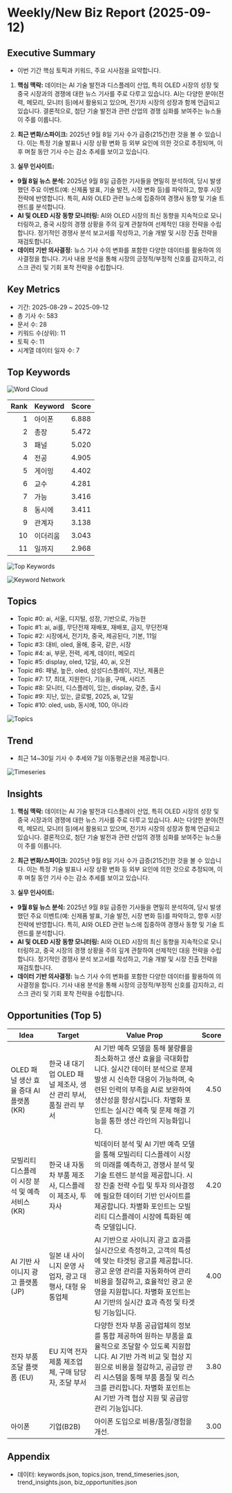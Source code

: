 # Weekly/New Biz Report (2025-09-12)

## Executive Summary

- 이번 기간 핵심 토픽과 키워드, 주요 시사점을 요약합니다.

1. **핵심 맥락:**  데이터는 AI 기술 발전과 디스플레이 산업, 특히 OLED 시장의 성장 및 중국 시장과의 경쟁에 대한 뉴스 기사를 주로 다루고 있습니다.  AI는 다양한 분야(전력, 메모리, 모니터 등)에서 활용되고 있으며,  전기차 시장의 성장과 함께 언급되고 있습니다.  결론적으로,  첨단 기술 발전과 관련 산업의 경쟁 심화를 보여주는 뉴스들이 주를 이룹니다.


2. **최근 변화/스파이크:** 2025년 9월 8일 기사 수가 급증(215건)한 것을 볼 수 있습니다. 이는 특정 기술 발표나 시장 상황 변화 등 외부 요인에 의한 것으로 추정되며,  이후 며칠 동안 기사 수는 감소 추세를 보이고 있습니다.


3. **실무 인사이트:**

* **9월 8일 뉴스 분석:** 2025년 9월 8일 급증한 기사들을 면밀히 분석하여,  당시 발생했던 주요 이벤트(예: 신제품 발표, 기술 발전, 시장 변화 등)를 파악하고,  향후 시장 전략에 반영합니다.  특히, AI와 OLED 관련 뉴스에 집중하여 경쟁사 동향 및 기술 트렌드를 분석합니다.
* **AI 및 OLED 시장 동향 모니터링:**  AI와 OLED 시장의 최신 동향을 지속적으로 모니터링하고,  중국 시장의 경쟁 상황을 주의 깊게 관찰하여 선제적인 대응 전략을 수립합니다.  정기적인 경쟁사 분석 보고서를 작성하고,  기술 개발 및 시장 진출 전략을 재검토합니다.
* **데이터 기반 의사결정:**  뉴스 기사 수의 변화를 포함한 다양한 데이터를 활용하여 의사결정을 합니다.  기사 내용 분석을 통해 시장의 긍정적/부정적 신호를 감지하고,  리스크 관리 및 기회 포착 전략을 수립합니다.

## Key Metrics

- 기간: 2025-08-29 ~ 2025-09-12
- 총 기사 수: 583
- 문서 수: 28
- 키워드 수(상위): 11
- 토픽 수: 11
- 시계열 데이터 일자 수: 7

## Top Keywords

![Word Cloud](fig/wordcloud.png)

| Rank | Keyword | Score |
|---:|---|---:|
| 1 | 아이폰 | 6.888 |
| 2 | 총장 | 5.472 |
| 3 | 패널 | 5.020 |
| 4 | 전공 | 4.905 |
| 5 | 게이밍 | 4.402 |
| 6 | 교수 | 4.281 |
| 7 | 가능 | 3.416 |
| 8 | 동시에 | 3.411 |
| 9 | 관계자 | 3.138 |
| 10 | 이더리움 | 3.043 |
| 11 | 일까지 | 2.968 |

![Top Keywords](fig/top_keywords.png)

![Keyword Network](fig/keyword_network.png)

## Topics

- Topic #0: ai, 서울, 디지털, 성장, 기반으로, 가능한
- Topic #1: ai, ai를, 무단전재 재배포, 재배포, 금지, 무단전재
- Topic #2: 시장에서, 전기차, 중국, 제공된다, 기본, 11일
- Topic #3: 대비, oled, 올해, 중국, 같은, 시장
- Topic #4: ai, 부문, 전력, 세계, 데이터, 메모리
- Topic #5: display, oled, 12일, 40, ai, 오전
- Topic #6: 패널, 높은, oled, 삼성디스플레이, 지난, 제품은
- Topic #7: 17, 최대, 지원한다, 기능을, 구매, 시리즈
- Topic #8: 모니터, 디스플레이, 있는, display, 갖춘, 출시
- Topic #9: 지난, 있는, 글로벌, 2025, ai, 12일
- Topic #10: oled, usb, 동시에, 100, 아니라

![Topics](fig/topics.png)

## Trend

- 최근 14~30일 기사 수 추세와 7일 이동평균선을 제공합니다.

![Timeseries](fig/timeseries.png)

## Insights

1. **핵심 맥락:**  데이터는 AI 기술 발전과 디스플레이 산업, 특히 OLED 시장의 성장 및 중국 시장과의 경쟁에 대한 뉴스 기사를 주로 다루고 있습니다.  AI는 다양한 분야(전력, 메모리, 모니터 등)에서 활용되고 있으며,  전기차 시장의 성장과 함께 언급되고 있습니다.  결론적으로,  첨단 기술 발전과 관련 산업의 경쟁 심화를 보여주는 뉴스들이 주를 이룹니다.


2. **최근 변화/스파이크:** 2025년 9월 8일 기사 수가 급증(215건)한 것을 볼 수 있습니다. 이는 특정 기술 발표나 시장 상황 변화 등 외부 요인에 의한 것으로 추정되며,  이후 며칠 동안 기사 수는 감소 추세를 보이고 있습니다.


3. **실무 인사이트:**

* **9월 8일 뉴스 분석:** 2025년 9월 8일 급증한 기사들을 면밀히 분석하여,  당시 발생했던 주요 이벤트(예: 신제품 발표, 기술 발전, 시장 변화 등)를 파악하고,  향후 시장 전략에 반영합니다.  특히, AI와 OLED 관련 뉴스에 집중하여 경쟁사 동향 및 기술 트렌드를 분석합니다.
* **AI 및 OLED 시장 동향 모니터링:**  AI와 OLED 시장의 최신 동향을 지속적으로 모니터링하고,  중국 시장의 경쟁 상황을 주의 깊게 관찰하여 선제적인 대응 전략을 수립합니다.  정기적인 경쟁사 분석 보고서를 작성하고,  기술 개발 및 시장 진출 전략을 재검토합니다.
* **데이터 기반 의사결정:**  뉴스 기사 수의 변화를 포함한 다양한 데이터를 활용하여 의사결정을 합니다.  기사 내용 분석을 통해 시장의 긍정적/부정적 신호를 감지하고,  리스크 관리 및 기회 포착 전략을 수립합니다.

## Opportunities (Top 5)

| Idea | Target | Value Prop | Score |
|---|---|---|---:|
| OLED 패널 생산 효율 증대 AI 플랫폼 (KR) | 한국 내 대기업 OLED 패널 제조사, 생산 관리 부서, 품질 관리 부서 | AI 기반 예측 모델을 통해 불량률을 최소화하고 생산 효율을 극대화합니다.  실시간 데이터 분석으로 문제 발생 시 신속한 대응이 가능하며,  숙련된 인력의 부족을 AI로 보완하여 생산성을 향상시킵니다.  차별화 포인트는 실시간 예측 및 문제 해결 기능을 통한 생산 라인의 지능화입니다. | 4.50 |
| 모빌리티 디스플레이 시장 분석 및 예측 서비스 (KR) | 한국 내 자동차 부품 제조사, 디스플레이 제조사, 투자사 | 빅데이터 분석 및 AI 기반 예측 모델을 통해 모빌리티 디스플레이 시장의 미래를 예측하고,  경쟁사 분석 및 기술 트렌드 분석을 제공합니다.  시장 진출 전략 수립 및 투자 의사결정에 필요한 데이터 기반 인사이트를 제공합니다. 차별화 포인트는 모빌리티 디스플레이 시장에 특화된 예측 모델입니다. | 4.20 |
| AI 기반 사이니지 광고 플랫폼 (JP) | 일본 내 사이니지 운영 사업자, 광고 대행사, 대형 유통업체 | AI 기반으로 사이니지 광고 효과를 실시간으로 측정하고,  고객의 특성에 맞는 타겟팅 광고를 제공합니다.  광고 운영 관리를 자동화하여 관리 비용을 절감하고,  효율적인 광고 운영을 지원합니다. 차별화 포인트는 AI 기반의 실시간 효과 측정 및 타겟팅 기능입니다. | 4.00 |
| 전자 부품 조달 플랫폼 (EU) | EU 지역 전자 제품 제조업체, 구매 담당자, 조달 부서 | 다양한 전자 부품 공급업체의 정보를 통합 제공하여 원하는 부품을 효율적으로 조달할 수 있도록 지원합니다.  AI 기반 가격 비교 및 협상 지원으로 비용을 절감하고,  공급망 관리 시스템을 통해 부품 품질 및 리스크를 관리합니다. 차별화 포인트는 AI 기반 가격 협상 지원 및 공급망 관리 기능입니다. | 3.80 |
| 아이폰 | 기업(B2B) | 아이폰 도입으로 비용/품질/경험을 개선. | 3.00 |

## Appendix

- 데이터: keywords.json, topics.json, trend_timeseries.json, trend_insights.json, biz_opportunities.json